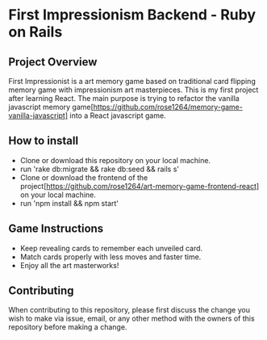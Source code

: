 # First Impressionism Backend - Ruby on Rails

## Project Overview
 First Impressionist is a art memory game based on traditional card flipping memory game with impressionism art masterpieces. 
 This is my first project after learning React. The main purpose is trying to refactor the vanilla javascript memory game[https://github.com/rose1264/memory-game-vanilla-javascript] into a React javascript game. 
 
## How to install
 - Clone or download this repository on your local machine. 
 - run 'rake db:migrate && rake db:seed && rails s'
 - Clone or download the frontend of the project[https://github.com/rose1264/art-memory-game-frontend-react] on your local machine. 
 - run 'npm install && npm start'

## Game Instructions
 - Keep revealing cards to remember each unveiled card. 
 - Match cards properly with less moves and faster time. 
 - Enjoy all the art masterworks!

## Contributing
When contributing to this repository, please first discuss the change you wish to make via issue, email, or any other method with the owners of this repository before making a change.
